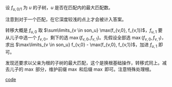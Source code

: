设 $f_{u,0/1}$ 为 $u$ 的子树，$u$ 是否在匹配内的最大匹配数。

注意到对于一个匹配，在它深度较浅的点上才会被计入答案。

转移大概是 $f_{u,0}$ 取 $\sum\limits_{v \in son_u} \max(f_{v,0}, f_{v,1})$，$f_{u,1}$ 要从儿子中选一个 $f_{v,0}$，剩下的选 $\max(f_{v,0}, f_{v,1})$。先假设全部选 $\max(f_{v,0}, f_{v,1})$，求出 $\max\limits_{v \in son_u} f_{v,0} - \max(f_{v,0}, f_{v,1})$，加进 $f_{u,1}$ 即可。

发现还要求以父亲为根的子树的最大匹配，这个是换根基础操作，转移式同上。减去儿子的 $\max$ 部分，维护前缀 $\max$ 和后缀 $\max$ 即可。注意特殊处理根。

[code](https://atcoder.jp/contests/abc223/submissions/41445506)